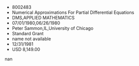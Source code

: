 
* 8002483
* Numerical Approximations For Partial Differential Equations
* DMS,APPLIED MATHEMATICS
* 07/01/1980,06/26/1980
* Peter Sammon,IL,University of Chicago
* Standard Grant
*   name not available
* 12/31/1981
* USD 8,149.00

nan
